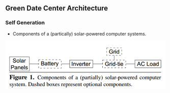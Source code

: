 ## Green Date Center Architecture


### Self Generation
- Components of a (partically) solar-powered computer systems.
<img style="float: center" src="../figs/SelfGenerationArch.PNG">
